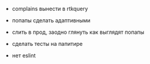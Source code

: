 - complains вынести в rtkquery
- попапы сделать адаптивными 

- слить в прод, заодно глянуть как выглядят попапы

- сделать тесты на папитире
- нет eslint